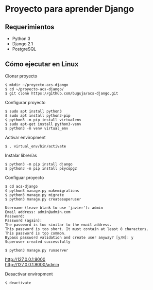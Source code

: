 # Proyecto para aprender Django

## Requerimientos
- Python 3
- Django 2.1
- PostgreSQL

## Cómo ejecutar en Linux
Clonar proyecto
```
$ mkdir ~/proyecto-acs-django
$ cd ~/proyecto-acs-django/
$ git clone https://github.com/buguja/acs-django.git
```

Configurar proyecto
```
$ sudo apt install python3
$ sudo apt install python3-pip
$ python3 -m pip install virtualenv
$ sudo apt-get install python3-venv
$ python3 -m venv virtual_env
```

Activar enviropment
```
$ . virtual_env/bin/activate
```

Instalar librerías
```
$ python3 -m pip install django
$ python3 -m pip install psycopg2
```

Configuar proyecto
```
$ cd acs-django
$ python3 manage.py makemigrations
$ python3 manage.py migrate
$ python3 manage.py createsuperuser

Username (leave blank to use 'javier'): admin
Email address: admin@admin.com
Password: 
Password (again): 
The password is too similar to the email address.
This password is too short. It must contain at least 8 characters.
This password is too common.
Bypass password validation and create user anyway? [y/N]: y
Superuser created successfully

$ python3 manage.py runserver
```

http://127.0.0.1:8000  
http://127.0.0.1:8000/admin

Desactivar enviropment
```
$ deactivate
```
